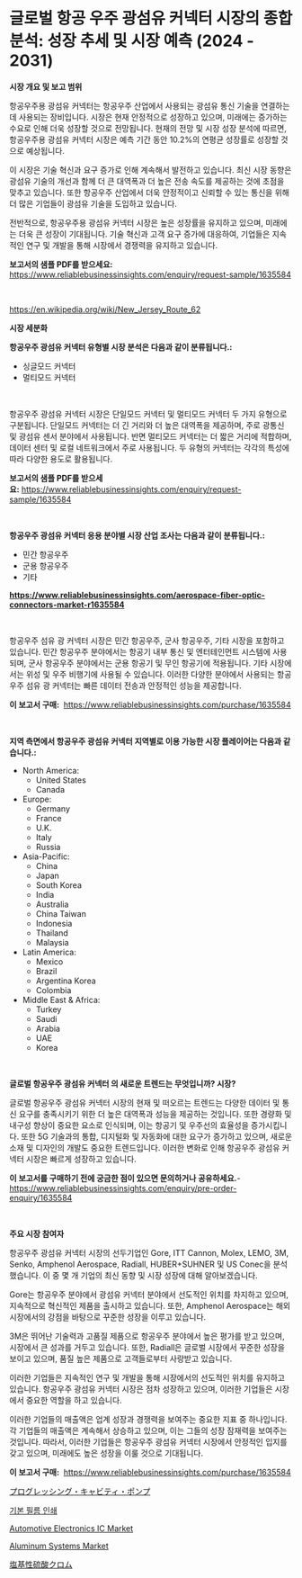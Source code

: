 <p><h1>글로벌 항공 우주 광섬유 커넥터 시장의 종합 분석: 성장 추세 및 시장 예측 (2024 - 2031)</h1></p><p><strong>시장 개요 및 보고 범위</strong></p>
<p><p>항공우주용 광섬유 커넥터는 항공우주 산업에서 사용되는 광섬유 통신 기술을 연결하는 데 사용되는 장비입니다. 시장은 현재 안정적으로 성장하고 있으며, 미래에는 증가하는 수요로 인해 더욱 성장할 것으로 전망됩니다. 현재의 전망 및 시장 성장 분석에 따르면, 항공우주용 광섬유 커넥터 시장은 예측 기간 동안 10.2%의 연평균 성장률로 성장할 것으로 예상됩니다. </p><p>이 시장은 기술 혁신과 요구 증가로 인해 계속해서 발전하고 있습니다. 최신 시장 동향은 광섬유 기술의 개선과 함께 더 큰 대역폭과 더 높은 전송 속도를 제공하는 것에 초점을 맞추고 있습니다. 또한 항공우주 산업에서 더욱 안정적이고 신뢰할 수 있는 통신을 위해 더 많은 기업들이 광섬유 기술을 도입하고 있습니다.</p><p>전반적으로, 항공우주용 광섬유 커넥터 시장은 높은 성장률을 유지하고 있으며, 미래에는 더욱 큰 성장이 기대됩니다. 기술 혁신과 고객 요구 증가에 대응하여, 기업들은 지속적인 연구 및 개발을 통해 시장에서 경쟁력을 유지하고 있습니다.</p></p>
<p><strong>보고서의 샘플 PDF를 받으세요:</strong> <a href="https://www.reliablebusinessinsights.com/enquiry/request-sample/1635584">https://www.reliablebusinessinsights.com/enquiry/request-sample/1635584</a></p>
<p>&nbsp;</p>
<p><a href="https://en.wikipedia.org/wiki/New_Jersey_Route_62">https://en.wikipedia.org/wiki/New_Jersey_Route_62</a></p>
<p><strong>시장 세분화</strong></p>
<p><strong>항공우주 광섬유 커넥터 유형별 시장 분석은 다음과 같이 분류됩니다.:</strong></p>
<p><ul><li>싱글모드 커넥터</li><li>멀티모드 커넥터</li></ul></p>
<p>&nbsp;</p>
<p><p>항공우주 광섬유 커넥터 시장은 단일모드 커넥터 및 멀티모드 커넥터 두 가지 유형으로 구분됩니다. 단일모드 커넥터는 더 긴 거리와 더 높은 대역폭을 제공하며, 주로 광통신 및 광섬유 센서 분야에서 사용됩니다. 반면 멀티모드 커넥터는 더 짧은 거리에 적합하며, 데이터 센터 및 로컬 네트워크에서 주로 사용됩니다. 두 유형의 커넥터는 각각의 특성에 따라 다양한 용도로 활용됩니다.</p></p>
<p><strong>보고서의 샘플 PDF를 받으세요:</strong>&nbsp;<a href="https://www.reliablebusinessinsights.com/enquiry/request-sample/1635584">https://www.reliablebusinessinsights.com/enquiry/request-sample/1635584</a></p>
<p>&nbsp;</p>
<p><strong> 항공우주 광섬유 커넥터 응용 분야별 시장 산업 조사는 다음과 같이 분류됩니다.:</strong></p>
<p><ul><li>민간 항공우주</li><li>군용 항공우주</li><li>기타</li></ul></p>
<p><strong><a href="https://www.reliablebusinessinsights.com/aerospace-fiber-optic-connectors-market-r1635584">https://www.reliablebusinessinsights.com/aerospace-fiber-optic-connectors-market-r1635584</a></strong></p>
<p>&nbsp;</p>
<p><p>항공우주 섬유 광 커넥터 시장은 민간 항공우주, 군사 항공우주, 기타 시장을 포함하고 있습니다. 민간 항공우주 분야에서는 항공기 내부 통신 및 엔터테인먼트 시스템에 사용되며, 군사 항공우주 분야에서는 군용 항공기 및 무인 항공기에 적용됩니다. 기타 시장에서는 위성 및 우주 비행기에 사용될 수 있습니다. 이러한 다양한 분야에서 사용되는 항공우주 섬유 광 커넥터는 빠른 데이터 전송과 안정적인 성능을 제공합니다.</p></p>
<p><strong>이 보고서 구매:</strong>&nbsp; <a href="https://www.reliablebusinessinsights.com/purchase/1635584">https://www.reliablebusinessinsights.com/purchase/1635584</a></p>
<p>&nbsp;</p>
<p><strong>지역 측면에서 항공우주 광섬유 커넥터 지역별로 이용 가능한 시장 플레이어는 다음과 같습니다.:</strong></p>
<p><ul>
    <li>
        North America:
        <ul>
            <li>United States</li>
            <li>Canada</li>
        </ul>
    </li>
    <li>
        Europe:
        <ul>
            <li>Germany</li>
            <li>France</li>
            <li>U.K.</li>
            <li>Italy</li>
            <li>Russia</li>
        </ul>
    </li>
    <li>
        Asia-Pacific:
        <ul>
            <li>China</li>
            <li>Japan</li>
            <li>South Korea</li>
            <li>India</li>
            <li>Australia</li>
            <li>China Taiwan</li>
            <li>Indonesia</li>
            <li>Thailand</li>
            <li>Malaysia</li>
        </ul>
    </li>
    <li>
        Latin America:
        <ul>
            <li>Mexico</li>
            <li>Brazil</li>
            <li>Argentina Korea</li>
            <li>Colombia</li>
        </ul>
    </li>
    <li>
        Middle East & Africa:
        <ul>
            <li>Turkey</li>
            <li>Saudi</li>
            <li>Arabia</li>
            <li>UAE</li>
            <li>Korea</li>
        </ul>
    </li>
    </ul></p>
<p>&nbsp;</p>
<p><strong>글로벌 항공우주 광섬유 커넥터 의 새로운 트렌드는 무엇입니까? 시장?</strong></p>
<p><p>글로벌 항공우주 광섬유 커넥터 시장의 현재 및 떠오르는 트렌드는 다양한 데이터 및 통신 요구를 충족시키기 위한 더 높은 대역폭과 성능을 제공하는 것입니다. 또한 경량화 및 내구성 향상이 중요한 요소로 인식되며, 이는 항공기 및 우주선의 효율성을 증가시킵니다. 또한 5G 기술과의 통합, 디지털화 및 자동화에 대한 요구가 증가하고 있으며, 새로운 소재 및 디자인의 개발도 중요한 트렌드입니다. 이러한 변화로 인해 항공우주 광섬유 커넥터 시장은 빠르게 성장하고 있습니다.</p></p>
<p><strong>이 보고서를 구매하기 전에 궁금한 점이 있으면 문의하거나 공유하세요.</strong>- <a href="https://www.reliablebusinessinsights.com/enquiry/pre-order-enquiry/1635584">https://www.reliablebusinessinsights.com/enquiry/pre-order-enquiry/1635584</a></p>
<p>&nbsp;</p>
<p><strong>주요 시장 참여자</strong></p>
<p><p>항공우주 광섬유 커넥터 시장의 선두기업인 Gore, ITT Cannon, Molex, LEMO, 3M, Senko, Amphenol Aerospace, Radiall, HUBER+SUHNER 및 US Conec을 분석했습니다. 이 중 몇 개 기업의 최신 동향 및 시장 성장에 대해 알아보겠습니다.</p><p>Gore는 항공우주 분야에서 광섬유 커넥터 분야에서 선도적인 위치를 차지하고 있으며, 지속적으로 혁신적인 제품을 출시하고 있습니다. 또한, Amphenol Aerospace는 해외 시장에서의 강점을 바탕으로 꾸준한 성장을 이루고 있습니다.</p><p>3M은 뛰어난 기술력과 고품질 제품으로 항공우주 분야에서 높은 평가를 받고 있으며, 시장에서 큰 성과를 거두고 있습니다. 또한, Radiall은 글로벌 시장에서 꾸준한 성장을 보이고 있으며, 품질 높은 제품으로 고객들로부터 사랑받고 있습니다.</p><p>이러한 기업들은 지속적인 연구 및 개발을 통해 시장에서의 선도적인 위치를 유지하고 있습니다. 항공우주 광섬유 커넥터 시장은 점차 성장하고 있으며, 이러한 기업들은 시장에서 중요한 역할을 하고 있습니다.</p><p>이러한 기업들의 매출액은 업계 성장과 경쟁력을 보여주는 중요한 지표 중 하나입니다. 각 기업들의 매출액은 계속해서 상승하고 있으며, 이는 그들의 성장 잠재력을 보여주는 것입니다. 따라서, 이러한 기업들은 항공우주 광섬유 커넥터 시장에서 안정적인 입지를 갖고 있으며, 미래에도 높은 성장을 이룰 것으로 기대됩니다.</p></p>
<p><strong>이 보고서 구매:</strong>&nbsp;&nbsp;<a href="https://www.reliablebusinessinsights.com/purchase/1635584">https://www.reliablebusinessinsights.com/purchase/1635584</a></p>
<p><p><a href="https://medium.com/@durgin52392024/2024%E5%B9%B4%E3%81%8B%E3%82%892031%E5%B9%B4%E3%81%BE%E3%81%A7%E3%81%AE%E6%88%90%E9%95%B7%E7%8E%87-%E3%82%92%E6%8C%81%E3%81%A4%E6%8E%A8%E9%80%B2%E5%9E%8B%E3%82%AD%E3%83%A3%E3%83%93%E3%83%86%E3%82%A3%E3%83%9D%E3%83%B3%E3%83%97%E5%B8%82%E5%A0%B4%E3%81%AE%E8%A6%8F%E6%A8%A1%E3%81%AB%E9%96%A2%E3%81%99%E3%82%8B%E6%B4%9E%E5%AF%9F-dcd431ec0462">プログレッシング・キャビティ・ポンプ</a></p><p><a href="https://github.com/rcabello548/Market-Research-Report-List-1/blob/main/3556767139693.md">기본 필름 인쇄</a></p><p><a href="https://www.linkedin.com/pulse/automotive-electronics-ic-market-comprehensive-assessment-type-vejyc">Automotive Electronics IC Market</a></p><p><a href="https://www.linkedin.com/pulse/aluminum-systems-market-share-evolution-growth-trends-2024--ew5ef">Aluminum Systems Market</a></p><p><a href="https://medium.com/@durgin52392024/2024%E5%B9%B4%E3%81%8B%E3%82%892031%E5%B9%B4%E3%81%BE%E3%81%A7%E3%81%AE%E5%9F%BA%E6%9C%AC%E3%82%AF%E3%83%AD%E3%83%A0%E7%A1%AB%E9%85%B8%E5%A1%A9%E5%B8%82%E5%A0%B4%E3%81%AE%E6%88%90%E9%95%B7%E8%A6%8B%E9%80%9A%E3%81%97%E3%81%AF-%E5%B8%82%E5%A0%B4%E3%81%AE%E3%83%88%E3%83%AC%E3%83%B3%E3%83%89%E5%88%86%E6%9E%90%E3%81%AB%E3%82%88%E3%82%8B%E5%BF%9C%E7%94%A8-%E5%9C%B0%E5%9F%9F%E3%81%AE%E8%A6%8B%E9%80%9A%E3%81%97-%E5%8F%8E%E7%9B%8A%E3%82%92-%E3%81%AEcagr%E3%81%A7%E4%BA%88%E6%B8%AC%E3%81%97%E3%81%A6%E3%81%84%E3%81%BE%E3%81%99-b9496c57f79c">塩基性硫酸クロム</a></p></p>